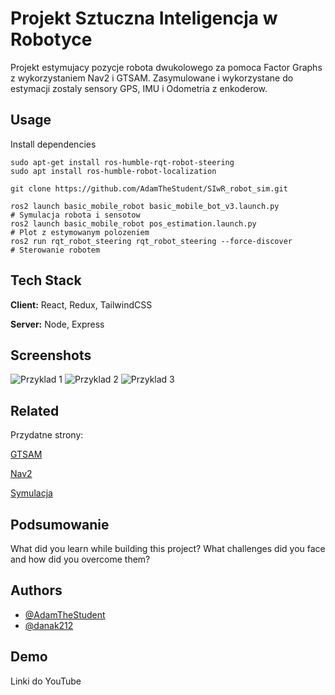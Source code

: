 
# Projekt Sztuczna Inteligencja w Robotyce

Projekt estymujacy pozycje robota dwukolowego za pomoca Factor Graphs  z wykorzystaniem Nav2 i GTSAM. Zasymulowane i wykorzystane do estymacji zostaly sensory GPS, IMU i Odometria z enkoderow. 


## Usage

Install dependencies

```
sudo apt-get install ros-humble-rqt-robot-steering
sudo apt install ros-humble-robot-localization
```
```
git clone https://github.com/AdamTheStudent/SIwR_robot_sim.git

ros2 launch basic_mobile_robot basic_mobile_bot_v3.launch.py 
# Symulacja robota i sensotow
ros2 launch basic_mobile_robot pos_estimation.launch.py 
# Plot z estymowanym polozeniem
ros2 run rqt_robot_steering rqt_robot_steering --force-discover
# Sterowanie robotem
```


## Tech Stack

**Client:** React, Redux, TailwindCSS

**Server:** Node, Express


## Screenshots

![Przyklad 1](https://github.com/AdamTheStudent/SIwR_robot_sim/img/main/Plot1.png)
![Przyklad 2](https://github.com/AdamTheStudent/SIwR_robot_sim/img/main/Plot2.png)
![Przyklad 3](https://github.com/AdamTheStudent/SIwR_robot_sim/img/main/Plot3.png)

## Related

Przydatne strony:

[GTSAM](https://gtsam.org/) 

[Nav2](https://docs.nav2.org/setup_guides/odom/setup_odom.html)

[Symulacja](https://automaticaddison.com/)
## Podsumowanie

What did you learn while building this project? What challenges did you face and how did you overcome them?


## Authors

- [@AdamTheStudent](https://www.github.com/AdamTheStudent)
- [@danak212](https://github.com/danak212)

## Demo

Linki do YouTube

